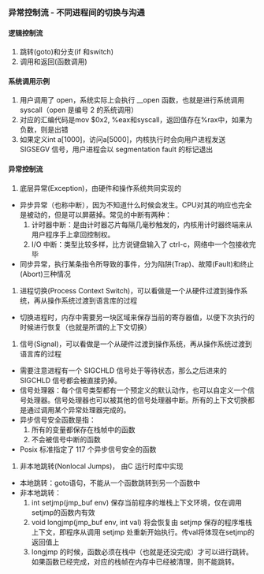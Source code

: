 ### 异常控制流 - 不同进程间的切换与沟通

#### 逻辑控制流
1. 跳转(goto)和分支(if 和switch)
1. 调用和返回(函数调用)

#### 系统调用示例
1. 用户调用了 open，系统实际上会执行 __open 函数，也就是进行系统调用 syscall（open 是编号 2 的系统调用）
1. 对应的汇编代码是mov $0x2, %eax和syscall，返回值存在%rax中，如果为负数，则是出错
1. 如果定义int a[1000]，访问a[5000]，内核执行时会向用户进程发送 SIGSEGV 信号，用户进程会以 segmentation fault 的标记退出

#### 异常控制流
1. 底层异常(Exception)，由硬件和操作系统共同实现的
  * 异步异常（也称中断），因为不知道什么时候会发生。CPU对其的响应也完全是被动的，但是可以屏蔽掉。常见的中断有两种：
    1. 计时器中断：是由计时器芯片每隔几毫秒触发的，内核用计时器终端来从用户程序手上拿回控制权。
    1. I/O 中断：类型比较多样，比方说键盘输入了 ctrl-c，网络中一个包接收完毕
  * 同步异常，执行某条指令所导致的事件，分为陷阱(Trap)、故障(Fault)和终止(Abort)三种情况
1. 进程切换(Process Context Switch)，可以看做是一个从硬件过渡到操作系统，再从操作系统过渡到语言库的过程
  * 切换进程时，内存中需要另一块区域来保存当前的寄存器值，以便下次执行的时候进行恢复（也就是所谓的上下文切换）
1. 信号(Signal)，可以看做是一个从硬件过渡到操作系统，再从操作系统过渡到语言库的过程
  * 需要注意进程有一个 SIGCHLD 信号处于等待状态，那么之后进来的 SIGCHLD 信号都会被直接扔掉。
  * 信号处理器：每个信号类型都有一个预定义的默认动作，也可以自定义一个信号处理器。信号处理器也可以被其他的信号处理器中断。所有的上下文切换都是通过调用某个异常处理器完成的。
  * 异步信号安全函数是指：
    1. 所有的变量都保存在栈帧中的函数
    1. 不会被信号中断的函数
  * Posix 标准指定了 117 个异步信号安全的函数  
1. 非本地跳转(Nonlocal Jumps)， 由C 运行时库中实现
  * 本地跳转：goto语句，不能从一个函数跳转到另一个函数中
  * 非本地跳转：
    1. int setjmp(jmp_buf env) 保存当前程序的堆栈上下文环境，仅在调用setjmp的函数内有效
    1. void longjmp(jmp_buf env, int val) 将会恢复由 setjmp 保存的程序堆栈上下文，即程序从调用 setjmp 处重新开始执行。传val将体现在setjmp的返回值上
    1. longjmp 的时候，函数必须在栈中（也就是还没完成）才可以进行跳转。如果函数已经完成，对应的栈帧在内存中已经被清理，则不能跳转。

